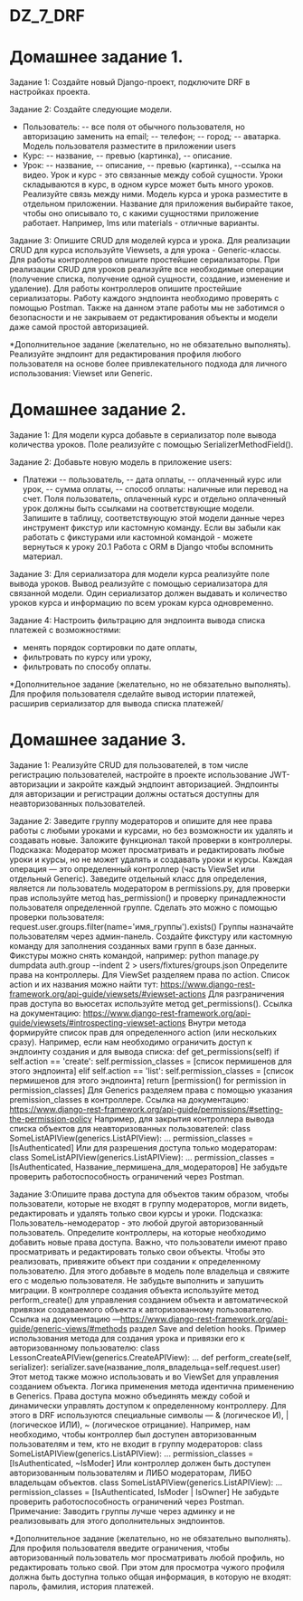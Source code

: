 # DZ_7_DRF

# Домашнее задание 1.

Задание 1: Создайте новый Django-проект, подключите DRF в настройках проекта.

Задание 2: Создайте следующие модели.
- Пользователь:
  -- все поля от обычного пользователя, но авторизацию заменить на email;
  -- телефон;
  -- город;
  -- аватарка.
  Модель пользователя разместите в приложении users
- Курс:
  -- название,
  -- превью (картинка),
  -- описание.
- Урок:
  -- название,
  -- описание,
  -- превью (картинка),
  --ссылка на видео.
  Урок и курс - это связанные между собой сущности. Уроки складываются в курс, в одном курсе может быть много уроков.
  Реализуйте связь между ними.
  Модель курса и урока разместите в отдельном приложении. Название для приложения выбирайте такое, чтобы оно описывало
  то, с какими сущностями приложение работает. Например, lms или materials - отличные варианты.

Задание 3: Опишите CRUD для моделей курса и урока. Для реализации CRUD для курса используйте Viewsets, а для урока -
Generic-классы.
Для работы контроллеров опишите простейшие сериализаторы.
При реализации CRUD для уроков реализуйте все необходимые операции (получение списка, получение одной сущности,
создание, изменение и удаление).
Для работы контроллеров опишите простейшие сериализаторы.
Работу каждого эндпоинта необходимо проверять с помощью Postman.
Также на данном этапе работы мы не заботимся о безопасности и не закрываем от редактирования объекты и модели даже самой
простой авторизацией.

*Дополнительное задание (желательно, но не обязательно выполнять).
Реализуйте эндпоинт для редактирования профиля любого пользователя на основе более привлекательного подхода для личного
использования: Viewset или Generic.

# Домашнее задание 2.

Задание 1: Для модели курса добавьте в сериализатор поле вывода количества уроков.
Поле реализуйте с помощью SerializerMethodField().

Задание 2: Добавьте новую модель в приложение users:
- Платежи
  -- пользователь,
  -- дата оплаты,
  -- оплаченный курс или урок,
  -- сумма оплаты,
  -- способ оплаты: наличные или перевод на счет.
  Поля пользователь, оплаченный курс и отдельно оплаченный урок должны быть ссылками на соответствующие модели.
  Запишите в таблицу, соответствующую этой модели данные через инструмент фикстур или кастомную команду.
  Если вы забыли как работать с фикстурами или кастомной командой - можете вернуться к уроку 20.1 Работа с ORM в Django
  чтобы вспомнить материал.

Задание 3: Для сериализатора для модели курса реализуйте поле вывода уроков.
Вывод реализуйте с помощью сериализатора для связанной модели.
Один сериализатор должен выдавать и количество уроков курса и информацию по всем урокам курса одновременно.

Задание 4: Настроить фильтрацию для эндпоинта вывода списка платежей с возможностями:
- менять порядок сортировки по дате оплаты,
- фильтровать по курсу или уроку,
- фильтровать по способу оплаты.

*Дополнительное задание (желательно, но не обязательно выполнять).
Для профиля пользователя сделайте вывод истории платежей, расширив сериализатор для вывода списка платежей/

# Домашнее задание 3.

Задание 1: Реализуйте CRUD для пользователей, в том числе регистрацию пользователей, настройте в проекте использование
JWT-авторизации и закройте каждый эндпоинт авторизацией.
Эндпоинты для авторизации и регистрации должны остаться доступны для неавторизованных пользователей.

Задание 2: Заведите группу модераторов и опишите для нее права работы с любыми уроками и курсами, но без возможности их
удалять и создавать новые.
Заложите функционал такой проверки в контроллеры.
Подсказка: Модератор может просматривать и редактировать любые уроки и курсы, но не может удалять и создавать уроки и
курсы. Каждая операция — это определенный контроллер (часть ViewSet или отдельный Generic).
Заведите отдельный класс для определения, является ли пользователь модератором в permissions.py, для проверки прав
используйте метод
has_permission()
и проверку принадлежности пользователя определенной группе. Сделать это можно с помощью проверки пользователя:
request.user.groups.filter(name='имя_группы').exists()
Группы назначайте пользователям через админ-панель.
Создайте фикстуру или кастомную команду для заполнения созданных вами групп в базе данных.
Фикстуры можно снять командой, например:
python manage.py dumpdata auth.group --indent 2 > users/fixtures/groups.json
Определите права на контроллеры.
Для ViewSet разделяем права по action.
Список action и их названия можно найти тут: https://www.django-rest-framework.org/api-guide/viewsets/#viewset-actions
Для разграничения прав доступа во вьюсетах используйте метод
get_permissions().
Ссылка на документацию: https://www.django-rest-framework.org/api-guide/viewsets/#introspecting-viewset-actions
Внутри метода формируйте список прав для определенного action (или нескольких сразу).
Например, если нам необходимо ограничить доступ к эндпоинту создания и для вывода списка:
def get_permissions(self)
if self.action == 'create':
self.permission_classes = [список пермишенов для этого эндпоинта]
elif self.action == 'list':
self.permission_classes = [список пермишенов для этого эндпоинта]
return [permission() for permission in permission_classes]
Для Generics разделяем права с помощью указания premission_classes в контроллере.
Ссылка на документацию: https://www.django-rest-framework.org/api-guide/permissions/#setting-the-permission-policy
Например, для закрытия контроллера вывода списка объектов для неавторизованных пользователей:
class SomeListAPIView(generics.ListAPIView):
...
permission_classes = [IsAuthenticated]
Или для разрешения доступа только модераторам:
class SomeListAPIView(generics.ListAPIView):
...
permission_classes = [IsAuthenticated, Название_пермишена_для_модераторов]
Не забудьте проверить работоспособность ограничений через Postman.

Задание 3:Опишите права доступа для объектов таким образом, чтобы пользователи, которые не входят в группу модераторов,
могли видеть, редактировать и удалять только свои курсы и уроки.
Подсказка:
Пользователь-немодератор - это любой другой авторизованный пользователь. Определите контроллеры, на которые необходимо
добавить новые права доступа.
Важно, что пользователи имеют право просматривать и редактировать только свои объекты. Чтобы это реализовать, привяжите
объект при создании к определенному пользователю.
Для этого добавьте в модель поле владельца и свяжите его с моделью пользователя. Не забудьте выполнить и запушить
миграции.
В контроллере создания объекта используйте метод
perform_create()
для управления созданием объекта и автоматической привязки создаваемого объекта к авторизованному пользователю.
Ссылка на документацию —https://www.django-rest-framework.org/api-guide/generic-views/#methods раздел Save and deletion
hooks.
Пример использования метода для создания урока и привязки его к авторизованному пользователю:
class LessonCreateAPIView(generics.CreateAPIView):
...
def perform_create(self, serializer):
serializer.save(название_поля_владельца=self.request.user)
Этот метод также можно использовать и во ViewSet для управления созданием объекта. Логика применения метода идентична
применению в Generics.
Права доступа можно объединять между собой и динамически управлять доступом к определенному контроллеру.
Для этого в DRF используются специальные символы — & (логическое И), | (логическое ИЛИ), ~ (логическое отрицание).
Например, нам необходимо, чтобы контроллер был доступен авторизованным пользователям и тем, кто не входит в группу
модераторов:
class SomeListAPIView(generics.ListAPIView):
...
permission_classes = [IsAuthenticated, ~IsModer]
Или контроллер должен быть доступен авторизованным пользователям и ЛИБО модераторам, ЛИБО владельцам объектов.
class SomeListAPIView(generics.ListAPIView):
...
permission_classes = [IsAuthenticated, IsModer | IsOwner]
Не забудьте проверить работоспособность ограничений через Postman.
Примечание: Заводить группы лучше через админку и не реализовывать для этого дополнительных эндпоинтов.

*Дополнительное задание (желательно, но не обязательно выполнять).
Для профиля пользователя введите ограничения, чтобы авторизованный пользователь мог просматривать любой профиль, но
редактировать только свой. При этом для просмотра чужого профиля должна быть доступна только общая информация, в которую
не входят: пароль, фамилия, история платежей.
